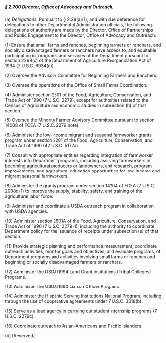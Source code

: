 ##### § 2.700 Director, Office of Advocacy and Outreach. #####

(a) *Delegations.* Pursuant to § 2.38(a)(1), and with due deference for delegations to other Departmental Administration officials, the following delegations of authority are made by the Director, Office of Partnerships and Public Engagement to the Director, Office of Advocacy and Outreach:

(1) Ensure that small farms and ranches, beginning farmers or ranchers, and socially disadvantaged farmers or ranchers have access to, and equitable participation in, programs and services of the Department pursuant to section 226B(c) of the Department of Agriculture Reorganization Act of 1994 (7 U.S.C. 6934(c)).

(2) Oversee the Advisory Committee for Beginning Farmers and Ranchers.

(3) Oversee the operations of the Office of Small Farms Coordination.

(4) Administer section 2501 of the Food, Agriculture, Conservation, and Trade Act of 1990 (7 U.S.C. 2279), except for authorities related to the Census of Agriculture and economic studies in subsection (h) of that section.

(5) Oversee the Minority Farmer Advisory Committee pursuant to section 14008 of FCEA (7 U.S.C. 2279 note).

(6) Administer the low-income migrant and seasonal farmworker grants program under section 2281 of the Food, Agriculture, Conservation, and Trade Act of 1990 (42 U.S.C. 5177a).

(7) Consult with appropriate entities regarding integration of farmworker interests into Department programs, including assisting farmworkers in becoming agricultural producers or landowners, and research, program improvements, and agricultural education opportunities for low-income and migrant seasonal farmworkers.

(8) Administer the grants program under section 14204 of FCEA (7 U.S.C. 2008q-1) to improve the supply, stability, safety, and training of the agricultural labor force.

(9) Administer and coordinate a USDA outreach program in collaboration with USDA agencies.

(10) Administer section 2501A of the Food, Agriculture, Conservation, and Trade Act of 1990 (7 U.S.C. 2279-1), including the authority to coordinate Department policy for the issuance of receipts under subsection (e) of that section.

(11) Provide strategic planning and performance measurement, coordinate outreach activities, monitor goals and objectives, and evaluate programs, of Department programs and activities involving small farms or ranches and beginning or socially disadvantaged farmers or ranchers.

(12) Administer the USDA/1994 Land Grant Institutions (Tribal Colleges) Programs.

(13) Administer the USDA/1890 Liaison Officer Program.

(14) Administer the Hispanic Serving Institutions National Program, including through the use of cooperative agreements under 7 U.S.C. 3318(b).

(15) Serve as a lead agency in carrying out student internship programs (7 U.S.C. 2279c).

(16) Coordinate outreach to Asian-Americans and Pacific Islanders.

(b) [Reserved]